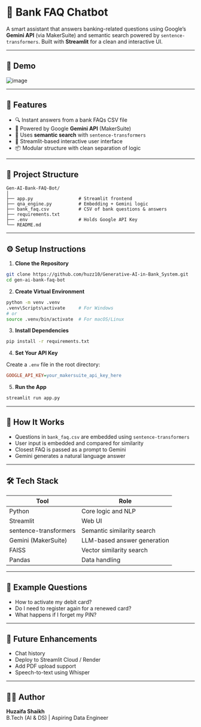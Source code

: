 # 🏦 Bank FAQ Chatbot

A smart assistant that answers banking-related questions using Google’s **Gemini API** (via MakerSuite) and semantic search powered by `sentence-transformers`. Built with **Streamlit** for a clean and interactive UI.

---

## 🚀 Demo

![image](https://github.com/user-attachments/assets/3eb068d9-96aa-4810-80d3-2e91ec2ba72c)


---

## 🧠 Features

- 🔍 Instant answers from a bank FAQs CSV file  
- 🧠 Powered by Google **Gemini API** (MakerSuite)  
- 🤖 Uses **semantic search** with `sentence-transformers`  
- 🎨 Streamlit-based interactive user interface  
- 📦 Modular structure with clean separation of logic  

---

## 📁 Project Structure

```
Gen-AI-Bank-FAQ-Bot/
│
├── app.py                 # Streamlit frontend
├── qna_engine.py          # Embedding + Gemini logic
├── bank_faq.csv           # CSV of bank questions & answers
├── requirements.txt       
├── .env                   # Holds Google API Key
└── README.md
```

---

## ⚙️ Setup Instructions

1. **Clone the Repository**
```bash
git clone https://github.com/huzz10/Generative-AI-in-Bank_System.git
cd gen-ai-bank-faq-bot
```

2. **Create Virtual Environment**
```bash
python -m venv .venv
.venv\Scripts\activate     # For Windows
# or
source .venv/bin/activate  # For macOS/Linux
```

3. **Install Dependencies**
```bash
pip install -r requirements.txt
```

4. **Set Your API Key**

Create a `.env` file in the root directory:
```ini
GOOGLE_API_KEY=your_makersuite_api_key_here
```

5. **Run the App**
```bash
streamlit run app.py
```

---

## 🤖 How It Works

- Questions in `bank_faq.csv` are embedded using `sentence-transformers`
- User input is embedded and compared for similarity
- Closest FAQ is passed as a prompt to Gemini
- Gemini generates a natural language answer

---

## 🛠 Tech Stack

| Tool                  | Role                          |
|-----------------------|-------------------------------|
| Python                | Core logic and NLP            |
| Streamlit             | Web UI                        |
| sentence-transformers | Semantic similarity search    |
| Gemini (MakerSuite)   | LLM-based answer generation   |
| FAISS                 | Vector similarity search      |
| Pandas                | Data handling                 |

---

## 💬 Example Questions

- How to activate my debit card?  
- Do I need to register again for a renewed card?  
- What happens if I forget my PIN?  

---

## 🚧 Future Enhancements

- Chat history  
- Deploy to Streamlit Cloud / Render  
- Add PDF upload support  
- Speech-to-text using Whisper  

---

## 👨‍💻 Author

**Huzaifa Shaikh**  
B.Tech (AI & DS) | Aspiring Data Engineer 
